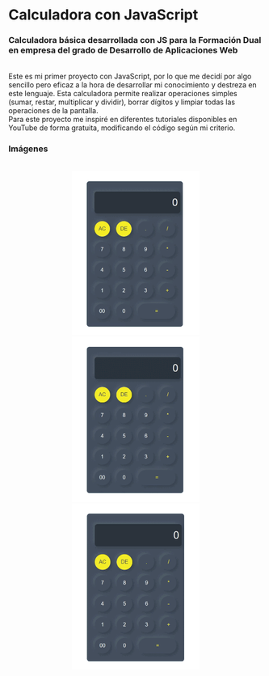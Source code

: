 # Calculadora con JavaScript
### Calculadora básica desarrollada con JS para la Formación Dual en empresa del grado de Desarrollo de Aplicaciones Web
<br>
Este es mi primer proyecto con JavaScript, por lo que me decidí por algo sencillo pero eficaz a la hora de desarrollar mi conocimiento y destreza en este lenguaje.
Esta calculadora permite realizar operaciones simples (sumar, restar, multiplicar y dividir), borrar dígitos y limpiar todas las operaciones de la pantalla.
<br>
Para este proyecto me inspiré en diferentes tutoriales disponibles en YouTube de forma gratuita, modificando el código según mi criterio.

### Imágenes
<p align="center">
  <br>
  <img src="./demo/calculadora1.gif" width=50%>
  <br>
  <img src="./demo/calculadora2.gif" width=50%>
  <br>
  <img src="./demo/calculadora3.gif" width=50%>
  <br>
</p>
